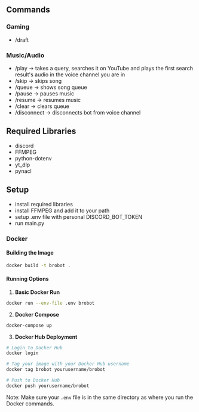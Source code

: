 ## Commands

### Gaming

- /draft

### Music/Audio

- /play -> takes a query, searches it on YouTube and plays the first search result's audio in the voice channel you are in
- /skip -> skips song
- /queue -> shows song queue
- /pause -> pauses music
- /resume -> resumes music
- /clear -> clears queue
- /disconnect -> disconnects bot from voice channel

## Required Libraries

- discord
- FFMPEG
- python-dotenv
- yt_dlp
- pynacl

## Setup

- install required libraries
- install FFMPEG and add it to your path
- setup .env file with personal DISCORD_BOT_TOKEN
- run main.py

### Docker

#### Building the Image

```bash
docker build -t brobot .
```

#### Running Options

1. **Basic Docker Run**

```bash
docker run --env-file .env brobot
```

2. **Docker Compose**

```bash
docker-compose up
```

3. **Docker Hub Deployment**

```bash
# Login to Docker Hub
docker login

# Tag your image with your Docker Hub username
docker tag brobot yourusername/brobot

# Push to Docker Hub
docker push yourusername/brobot
```

Note: Make sure your `.env` file is in the same directory as where you run the Docker commands.
